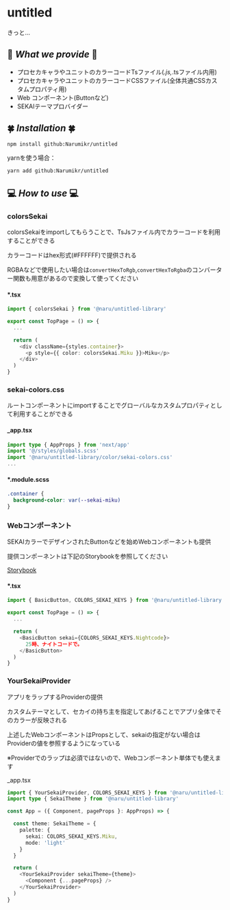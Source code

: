 # untitled

きっと...

## 💫 *What we provide* 💫

- プロセカキャラやユニットのカラーコードTsファイル(*.js,*.tsファイル内用)
- プロセカキャラやユニットのカラーコードCSSファイル(全体共通CSSカスタムプロパティ用)
- Web コンポーネント(Buttonなど)
- SEKAIテーマプロバイダー

## 🍀 *Installation* 🍀

```bash
npm install github:Narumikr/untitled
```

yarnを使う場合：
```bash
yarn add github:Narumikr/untitled
```

## 💻 *How to use* 💻

### colorsSekai

colorsSekaiをimportしてもらうことで、TsJsファイル内でカラーコードを利用することができる

カラーコードはhex形式(#FFFFFF)で提供される

RGBAなどで使用したい場合は`convertHexToRgb`,`convertHexToRgba`のコンバーター関数も用意があるので変換して使ってください

#### *.tsx

```ts
import { colorsSekai } from '@naru/untitled-library'

export const TopPage = () => {
  ...

  return (
    <div className={styles.container}>
      <p style={{ color: colorsSekai.Miku }}>Miku</p>
    </div>
  )
}
```

### sekai-colors.css

ルートコンポーネントにimportすることでグローバルなカスタムプロパティとして利用することができる

#### _app.tsx

```ts
import type { AppProps } from 'next/app'
import '@/styles/globals.scss'
import '@naru/untitled-library/color/sekai-colors.css'
...
```

#### *.module.scss

```css
.container {
  background-color: var(--sekai-miku)
}
```

### Webコンポーネント

SEKAIカラーでデザインされたButtonなどを始めWebコンポーネントも提供

提供コンポーネントは下記のStorybookを参照してください

[Storybook](https://untitled-theta-sage.vercel.app/)

#### *.tsx

```ts
import { BasicButton, COLORS_SEKAI_KEYS } from '@naru/untitled-library'

export const TopPage = () => {
  ...

  return (
    <BasicButton sekai={COLORS_SEKAI_KEYS.Nightcode}>
      25時、ナイトコードで。
    </BasicButton>
  )
}
```

### YourSekaiProvider

アプリをラップするProviderの提供

カスタムテーマとして、セカイの持ち主を指定してあげることでアプリ全体でそのカラーが反映される

上述したWebコンポーネントはPropsとして、sekaiの指定がない場合はProviderの値を参照するようになっている

※Providerでのラップは必須ではないので、Webコンポーネント単体でも使えます

_app.tsx

```ts
import { YourSekaiProvider, COLORS_SEKAI_KEYS } from '@naru/untitled-library'
import type { SekaiTheme } from '@naru/untitled-library'

const App = ({ Component, pageProps }: AppProps) => {

  const theme: SekaiTheme = {
    palette: {
      sekai: COLORS_SEKAI_KEYS.Miku,
      mode: 'light'
    }
  }

  return (
    <YourSekaiProvider sekaiTheme={theme}>
      <Component {...pageProps} />
    </YourSekaiProvider>
  )
}
```